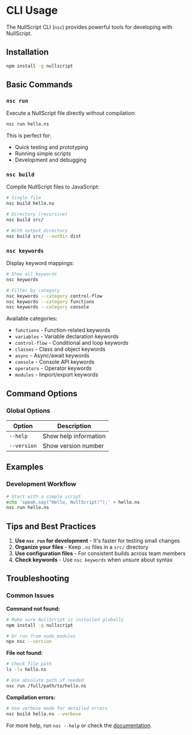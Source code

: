 # CLI Usage

The NullScript CLI (`nsc`) provides powerful tools for developing with NullScript.

## Installation

```bash
npm install -g nullscript
```

## Basic Commands

### `nsc run`

Execute a NullScript file directly without compilation:

```bash
nsc run hello.ns
```

This is perfect for:

- Quick testing and prototyping
- Running simple scripts
- Development and debugging

### `nsc build`

Compile NullScript files to JavaScript:

```bash
# Single file
nsc build hello.ns

# Directory (recursive)
nsc build src/

# With output directory
nsc build src/ --outDir dist
```

### `nsc keywords`

Display keyword mappings:

```bash
# Show all keywords
nsc keywords

# Filter by category
nsc keywords --category control-flow
nsc keywords --category functions
nsc keywords --category console
```

Available categories:

- `functions` - Function-related keywords
- `variables` - Variable declaration keywords
- `control-flow` - Conditional and loop keywords
- `classes` - Class and object keywords
- `async` - Async/await keywords
- `console` - Console API keywords
- `operators` - Operator keywords
- `modules` - Import/export keywords

## Command Options

### Global Options

| Option      | Description           |
| ----------- | --------------------- |
| `--help`    | Show help information |
| `--version` | Show version number   |

## Examples

### Development Workflow

```bash
# Start with a simple script
echo 'speak.say("Hello, NullScript!");' > hello.ns
nsc run hello.ns
```

## Tips and Best Practices

1. **Use `nsc run` for development** - It's faster for testing small changes
2. **Organize your files** - Keep `.ns` files in a `src/` directory
3. **Use configuration files** - For consistent builds across team members
4. **Check keywords** - Use `nsc keywords` when unsure about syntax

## Troubleshooting

### Common Issues

**Command not found:**

```bash
# Make sure NullScript is installed globally
npm install -g nullscript

# Or run from node_modules
npx nsc --version
```

**File not found:**

```bash
# Check file path
ls -la hello.ns

# Use absolute path if needed
nsc run /full/path/to/hello.ns
```

**Compilation errors:**

```bash
# Use verbose mode for detailed errors
nsc build hello.ns --verbose
```

For more help, run `nsc --help` or check the [documentation](../reference/keywords.md).
